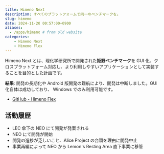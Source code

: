 ```yaml
---
title: Himeno Next
description: すべてのプラットフォームで同一のベンチマークを。
slug: himeno
date: 2024-11-20 00:57:00+0900
aliases:
  - /apps/himeno # from old website
categories:
    - Himeno Next
    - Himeno Flex
---
```


<!--
   ___
__/  /_______________
_/  /__Himeno_Flex___|
/__/
    ---------------
     |Himeno Flex|
    ---------------
-->

Himeno Next とは、理化学研究所で開発された**姫野ベンチマーク**を GUI 化、クロスプラットフォーム対応し、より利用しやすいアプリケーションとして実装することを目的とした計画です。

**結果**: 開発の長期化や Android 版開発の難航により、開発は中断しました。GUI 化自体は成功しており、 Windows でのみ利用可能です。

- [GitHub - Himeno Flex](https://github.com/lemon73-computing/Himeno-Flex)

## 活動履歴

- LEC 傘下の NEO にて開発が発案される
- NEO にて開発が開始
- 開発の進捗が乏しいこと、Alice Project の台頭を理由に開発中止
- 事業再編によって NEO から Lemon's Resting Area 直下事業に移管
